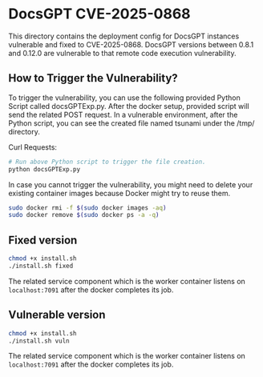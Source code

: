 # DocsGPT CVE-2025-0868

This directory contains the deployment config for DocsGPT instances vulnerable and fixed to CVE-2025-0868. DocsGPT versions between 0.8.1 and 0.12.0 are vulnerable to that remote code execution vulnerability.

## How to Trigger the Vulnerability?

To trigger the vulnerability, you can use the following provided Python Script called docsGPTExp.py. After the docker setup, provided script will send the related POST request. In a vulnerable environment, after the Python script, you can see the created file named tsunami under the /tmp/ directory.

Curl Requests:

```sh
# Run above Python script to trigger the file creation.
python docsGPTExp.py
```

In case you cannot trigger the vulnerability, you might need to delete your existing container images because Docker might try to reuse them.

```sh
sudo docker rmi -f $(sudo docker images -aq)
sudo docker remove $(sudo docker ps -a -q)
```

  
## Fixed version
```sh
chmod +x install.sh
./install.sh fixed
```

The related service component which is the worker container listens on `localhost:7091` after the docker completes its job.

## Vulnerable version
```sh
chmod +x install.sh
./install.sh vuln
```

The related service component which is the worker container listens on `localhost:7091` after the docker completes its job.
